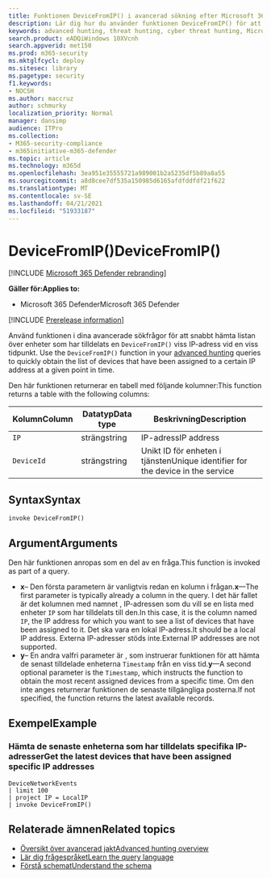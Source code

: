 ```yaml
---
title: Funktionen DeviceFromIP() i avancerad sökning efter Microsoft 365 Defender
description: Lär dig hur du använder funktionen DeviceFromIP() för att få de enheter som har tilldelats en specifik IP-adress
keywords: advanced hunting, threat hunting, cyber threat hunting, Microsoft 365 Defender, microsoft 365, m365, search, query, telemetry, schema reference, kusto, device, devicefromIP, function,richment
search.product: eADQiWindows 10XVcnh
search.appverid: met150
ms.prod: m365-security
ms.mktglfcycl: deploy
ms.sitesec: library
ms.pagetype: security
f1.keywords:
- NOCSH
ms.author: maccruz
author: schmurky
localization_priority: Normal
manager: dansimp
audience: ITPro
ms.collection:
- M365-security-compliance
- m365initiative-m365-defender
ms.topic: article
ms.technology: m365d
ms.openlocfilehash: 3ea951e35555721a989001b2a5235df5b89a8a55
ms.sourcegitcommit: a8d8cee7df535a150985d6165afdfddfdf21f622
ms.translationtype: MT
ms.contentlocale: sv-SE
ms.lasthandoff: 04/21/2021
ms.locfileid: "51933187"
---
```

# <a name="devicefromip"></a><span data-ttu-id="751d2-104">DeviceFromIP()</span><span class="sxs-lookup"><span data-stu-id="751d2-104">DeviceFromIP()</span></span>

[!INCLUDE [Microsoft 365 Defender rebranding](../includes/microsoft-defender.md)]


<span data-ttu-id="751d2-105">**Gäller för:**</span><span class="sxs-lookup"><span data-stu-id="751d2-105">**Applies to:**</span></span>
- <span data-ttu-id="751d2-106">Microsoft 365 Defender</span><span class="sxs-lookup"><span data-stu-id="751d2-106">Microsoft 365 Defender</span></span>


[!INCLUDE [Prerelease information](../includes/prerelease.md)]


<span data-ttu-id="751d2-107">Använd funktionen i dina avancerade sökfrågor för att snabbt hämta listan över enheter som har tilldelats en `DeviceFromIP()` viss IP-adress vid en viss tidpunkt. [](advanced-hunting-overview.md)</span><span class="sxs-lookup"><span data-stu-id="751d2-107">Use the `DeviceFromIP()` function in your [advanced hunting](advanced-hunting-overview.md) queries to quickly obtain the list of devices that have been assigned to a certain IP address at a given point in time.</span></span> 

<span data-ttu-id="751d2-108">Den här funktionen returnerar en tabell med följande kolumner:</span><span class="sxs-lookup"><span data-stu-id="751d2-108">This function returns a table with the following columns:</span></span>

| <span data-ttu-id="751d2-109">Kolumn</span><span class="sxs-lookup"><span data-stu-id="751d2-109">Column</span></span> | <span data-ttu-id="751d2-110">Datatyp</span><span class="sxs-lookup"><span data-stu-id="751d2-110">Data type</span></span> | <span data-ttu-id="751d2-111">Beskrivning</span><span class="sxs-lookup"><span data-stu-id="751d2-111">Description</span></span> |
|------------|-------------|-------------|
| `IP` | <span data-ttu-id="751d2-112">sträng</span><span class="sxs-lookup"><span data-stu-id="751d2-112">string</span></span> | <span data-ttu-id="751d2-113">IP-adress</span><span class="sxs-lookup"><span data-stu-id="751d2-113">IP address</span></span>  |
| `DeviceId` | <span data-ttu-id="751d2-114">sträng</span><span class="sxs-lookup"><span data-stu-id="751d2-114">string</span></span> | <span data-ttu-id="751d2-115">Unikt ID för enheten i tjänsten</span><span class="sxs-lookup"><span data-stu-id="751d2-115">Unique identifier for the device in the service</span></span> |


## <a name="syntax"></a><span data-ttu-id="751d2-116">Syntax</span><span class="sxs-lookup"><span data-stu-id="751d2-116">Syntax</span></span>

```kusto
invoke DeviceFromIP()
```

## <a name="arguments"></a><span data-ttu-id="751d2-117">Argument</span><span class="sxs-lookup"><span data-stu-id="751d2-117">Arguments</span></span>

<span data-ttu-id="751d2-118">Den här funktionen anropas som en del av en fråga.</span><span class="sxs-lookup"><span data-stu-id="751d2-118">This function is invoked as part of a query.</span></span>

- <span data-ttu-id="751d2-119">**x**– Den första parametern är vanligtvis redan en kolumn i frågan.</span><span class="sxs-lookup"><span data-stu-id="751d2-119">**x**—The first parameter is typically already a column in the query.</span></span> <span data-ttu-id="751d2-120">I det här fallet är det kolumnen med namnet , IP-adressen som du vill se en lista med enheter `IP` som har tilldelats till den.</span><span class="sxs-lookup"><span data-stu-id="751d2-120">In this case, it is the column named `IP`, the IP address for which you want to see a list of devices that have been assigned to it.</span></span> <span data-ttu-id="751d2-121">Det ska vara en lokal IP-adress.</span><span class="sxs-lookup"><span data-stu-id="751d2-121">It should be a local IP address.</span></span> <span data-ttu-id="751d2-122">Externa IP-adresser stöds inte.</span><span class="sxs-lookup"><span data-stu-id="751d2-122">External IP addresses are not supported.</span></span>
- <span data-ttu-id="751d2-123">**y**– En andra valfri parameter är , som instruerar funktionen för att hämta de senast tilldelade enheterna `Timestamp` från en viss tid.</span><span class="sxs-lookup"><span data-stu-id="751d2-123">**y**—A second optional parameter is the `Timestamp`, which instructs the function to obtain the most recent assigned devices from a specific time.</span></span> <span data-ttu-id="751d2-124">Om den inte anges returnerar funktionen de senaste tillgängliga posterna.</span><span class="sxs-lookup"><span data-stu-id="751d2-124">If not specified, the function returns the latest available records.</span></span>

## <a name="example"></a><span data-ttu-id="751d2-125">Exempel</span><span class="sxs-lookup"><span data-stu-id="751d2-125">Example</span></span>


### <a name="get-the-latest-devices-that-have-been-assigned-specific-ip-addresses"></a><span data-ttu-id="751d2-126">Hämta de senaste enheterna som har tilldelats specifika IP-adresser</span><span class="sxs-lookup"><span data-stu-id="751d2-126">Get the latest devices that have been assigned specific IP addresses</span></span>

```kusto
DeviceNetworkEvents 
| limit 100 
| project IP = LocalIP 
| invoke DeviceFromIP()
```

## <a name="related-topics"></a><span data-ttu-id="751d2-127">Relaterade ämnen</span><span class="sxs-lookup"><span data-stu-id="751d2-127">Related topics</span></span>
- [<span data-ttu-id="751d2-128">Översikt över avancerad jakt</span><span class="sxs-lookup"><span data-stu-id="751d2-128">Advanced hunting overview</span></span>](advanced-hunting-overview.md)
- [<span data-ttu-id="751d2-129">Lär dig frågespråket</span><span class="sxs-lookup"><span data-stu-id="751d2-129">Learn the query language</span></span>](advanced-hunting-query-language.md)
- [<span data-ttu-id="751d2-130">Förstå schemat</span><span class="sxs-lookup"><span data-stu-id="751d2-130">Understand the schema</span></span>](advanced-hunting-schema-tables.md)
